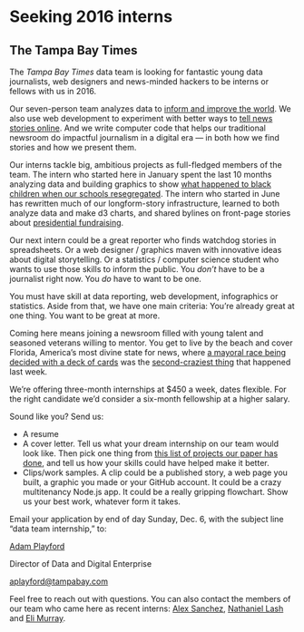 # Seeking 2016 interns
## The Tampa Bay Times

The <em>Tampa Bay Times</em> data team is looking for fantastic young data journalists, web designers and news-minded hackers to be interns or fellows with us in 2016.

Our seven-person team analyzes data to [inform and improve the world](http://www.tampabay.com/projects/2015/investigations/pinellas-failure-factories/5-schools-segregation/). We also use web development to experiment with better ways to [tell news stories online](http://www.tampabay.com/projects/2015/investigations/florida-mental-health-hospitals/cuts/). And we write computer code that helps our traditional newsroom do impactful journalism in a digital era — in both how we find stories and how we present them.

Our interns tackle big, ambitious projects as full-fledged members of the team. The intern who started here in January spent the last 10 months analyzing data and building graphics to show [what happened to black children when our schools resegregated](http://www.tampabay.com/projects/2015/investigations/pinellas-failure-factories/chart-failing-black-students/). The intern who started in June has rewritten much of our longform-story infrastructure, learned to both analyze data and make d3 charts, and shared bylines on front-page stories about [presidential fundraising](http://www.tampabay.com/news/politics/stateroundup/the-money-race-jeb-bush-marco-rubio-come-up-big-in-florida/2237817).

Our next intern could be a great reporter who finds watchdog stories in spreadsheets. Or a web designer / graphics maven with innovative ideas about digital storytelling. Or a statistics / computer science student who wants to use those skills to inform the public. You *don’t* have to be a journalist right now. You *do* have to want to be one.

You must have skill at data reporting, web development, infographics or statistics. Aside from that, we have one main criteria: You’re already great at one thing. You want to be great at more.

Coming here means joining a newsroom filled with young talent and seasoned veterans willing to mentor. You get to live by the beach and cover Florida, America’s most divine state for news, where [a mayoral race being decided with a deck of cards](http://www.gq.com/story/florida-mayoral-election-deck-of-cards?mbid=social_twitter) was the [second-craziest thing](http://www.orlandosentinel.com/features/gone-viral/os-florida-teacher-porn-class-20151103-post.html) that happened last week.

We’re offering three-month internships at $450 a week, dates flexible. For the right candidate we’d consider a six-month fellowship at a higher salary.

Sound like you? Send us:

* A resume
* A cover letter. Tell us what your dream internship on our team would look like. Then pick one thing from [this list of projects our paper has done](https://docs.google.com/document/d/15QzBZ7DSXrIcyotLoDG0L8e9QwQfkG38w7QHPPpaKEM/edit?usp=sharing), and tell us how your skills could have helped make it better.
* Clips/work samples. A clip could be a published story, a web page you built, a graphic you made or your GitHub account. It could be a crazy multitenancy Node.js app. It could be a really gripping flowchart. Show us your best work, whatever form it takes.

Email your application by end of day Sunday, Dec. 6, with the subject line “data team internship,” to:

[Adam Playford](http://twitter.com/adamplayford)

Director of Data and Digital Enterprise

[aplayford@tampabay.com](mailto:aplayford@tampabay.com)


Feel free to reach out with questions. You can also contact the members of our team who came here as recent interns: [Alex Sanchez](https://twitter.com/alxnsnchz), [Nathaniel Lash](http://twitter.com/Nat_Lash) and [Eli Murray](https://twitter.com/eli_mur).

